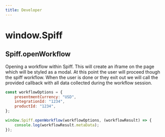 ```yaml
---
title: Developer
---
```


# window.Spiff

## Spiff.openWorkflow

Opening a workflow within Spiff. This will create an iframe on the page which will be styled as a modal. At this point the user will proceed though the spiff workflow. When the user is done or they exit out we will call the provided callback with all data collected during the workflow session.

```javascript
const workflowOptions = {
	presentmentCurrency: "USD",
    integrationId: "1234",
    productId: "1234",
};

window.Spiff.openWorkflow(workflowOptions, (workflowResult) => {
    console.log(workflowResult.metaData);
});
```
